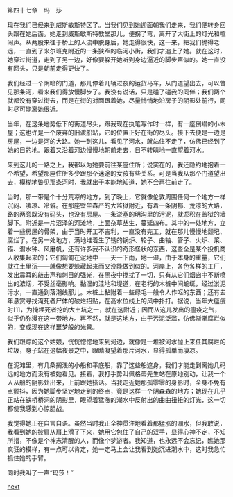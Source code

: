 
第四十七章　玛　莎

现在我们已经来到威斯敏斯特区了。当我们见到她迎面朝我们走来，我们便转身回头跟在她后面。她走到威斯敏斯特教堂那儿，便拐了弯，离开了大街上的灯光和喧闹声。从两股来往于桥上的人流中脱身后，她走得很快，这一来，把我们抛得老远，一直到了米尔班克附近的一条狭窄的临河小街，我们才追上了她。就在这时，她穿过街道，走到了另一边，好像要躲开她听到身边逼近的脚步声似的。她一直没有回头，只是朝前走得更快了。

我们经过一个阴暗的门道，那儿停着几辆过夜的运货马车，从门道望出去，可以瞥见那条河，看来我们得放慢脚步了。我没有说话，只是碰了碰我的同伴；我们两个就都没有穿过街去，而是在街的对面跟着她，尽量悄悄地沿房子的阴影处前行，同时尽可能离她很近。

当年，在这条地势低下的街道尽头，跟我现在执笔写作时一样，有一座倒塌的小木屋；这也许是一个废弃的旧渡船站，它的位置正好在街的尽头。接下去便是一边是房屋，一边是河的大路。她一到这儿，看见了河水，就站住不走了，仿佛已经到了她的目的地。跟着又沿着河边慢慢地朝前走去，目不转睛地一直望着河水。

来到这儿的一路之上，我都以为她要前往某座住所；说实在的，我还隐约地抱着一个希望，希望那座住所多少跟那个迷途的女孩有些关系。可是当我从那个门道望出去，模糊地瞥见那条河时，我就出于本能地知道，她不会再往前走了。

当时，那一带是个十分荒凉的地方，到了晚上，它就像伦敦周围任何一个地方一样沉闷、凄凉、冷僻。在那座壁垒森严的大监狱附近，有着一条阴郁、荒凉的大路，路的两旁既没有码头，也没有房屋。一条淤塞的明沟里的污泥，就淤积在监狱的墙脚下。附近是一片沼泽的河滩地，上面杂草丛生，蔓延四布。其中的一处地方，立着一些房屋的骨架，由于当时开工不吉利，一直没有完工，就在那儿慢慢地颓圮、腐烂了。在另一处地方，满地堆着生了锈的锅炉、轮子、曲轴、管子、火炉、桨、锚、潜水钟、风磨帆，还有许多我不认识的奇形怪状的东西，这些全是某个投机商人收集起来的；它们匐匍在泥地中——天一下雨，地一湿，由于本身的重量，它们就往土里沉——就像想要躲藏起来而又没能做到似的。河岸上，各色各样的工厂，发出震耳的敲击声和刺目的强光，在黑夜中搅扰了一切，只有从它们烟囱中不断喷出的浓烟，不受丝毫影响。黏湿的洼地和堤道，在老朽的木桩中间蜿蜒，经过淤泥污水，一直通到落潮线那儿。木桩上黏附着一些绿毛一般令人作呕的东西；还有去年悬赏寻找淹死者尸体的破烂招贴，在高水位线上的风中扑打。据说，当年大瘟疫时[1]，为掩埋死者挖的大土坑之一，就在这附近；因而从这儿发出的瘟疫之气，似乎仍弥漫在这一带地方。再不然，就是这地方，由于污泥泛滥，仿佛渐渐腐烂似的，变成现在这样噩梦般的光景。

我们跟踪的这个姑娘，恍恍惚惚地来到河边，就像是一堆被河水抛上来任其腐烂的垃圾，身子站在这幅夜景之中，眼睛凝望着那片河水，显得孤单而凄凉。

在泥滩里，有几条搁浅的小船和平底船，靠了这些船遮身，我们才能走到离她几码远的地方而没有被她看见。接着，我打手势叫佩格蒂先生站在原地别动，让我一个人从船的阴影处出来，上前跟她搭话。当我走近她那孤零零的身影时，全身不免有点颤抖，因为她脚步坚定地走到的终点，竟是这样一个阴森森的地方；她现在几乎正站在铁桥桥洞的阴影里，眼望着猛涨的潮水中反射出的曲曲扭扭的灯光，这一切都使我感到心惊胆战。

我觉得她正在自言自语。虽然当时我正全神贯注地看着那猛涨的潮水，但我敢说，我看到她的披肩从肩上滑了下来，她用它包住了自己的双手，显得心神不定，不知所措，不像是个神志清醒的人，而像个梦游者。我知道，也永远不会忘记，瞧她那疯狂的模样，有一点可以肯定，她一定马上会让我看到她沉进潮水中，这时我急忙抓住她的手臂。

同时我叫了一声“玛莎！”

[next](page603)